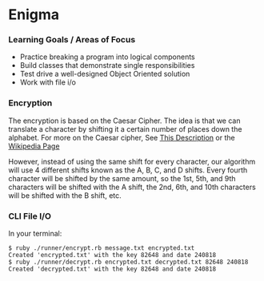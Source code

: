 # Enigma
### Learning Goals / Areas of Focus
* Practice breaking a program into logical components
* Build classes that demonstrate single responsibilities
* Test drive a well-designed Object Oriented solution
* Work with file i/o
### Encryption
The encryption is based on the Caesar Cipher. The idea is that we can translate a character by shifting it a certain number of places down the alphabet. For more on the Caesar cipher, See [This Description](http://practicalcryptography.com/ciphers/caesar-cipher/) or the [Wikipedia Page](https://en.wikipedia.org/wiki/Caesar_cipher)

However, instead of using the same shift for every character, our algorithm will use 4 different shifts known as the A, B, C, and D shifts. Every fourth character will be shifted by the same amount, so the 1st, 5th, and 9th characters will be shifted with the A shift, the 2nd, 6th, and 10th characters will be shifted with the B shift, etc.

### CLI File I/O
In your terminal:
```
$ ruby ./runner/encrypt.rb message.txt encrypted.txt
Created 'encrypted.txt' with the key 82648 and date 240818
$ ruby ./runner/decrypt.rb encrypted.txt decrypted.txt 82648 240818
Created 'decrypted.txt' with the key 82648 and date 240818
```
